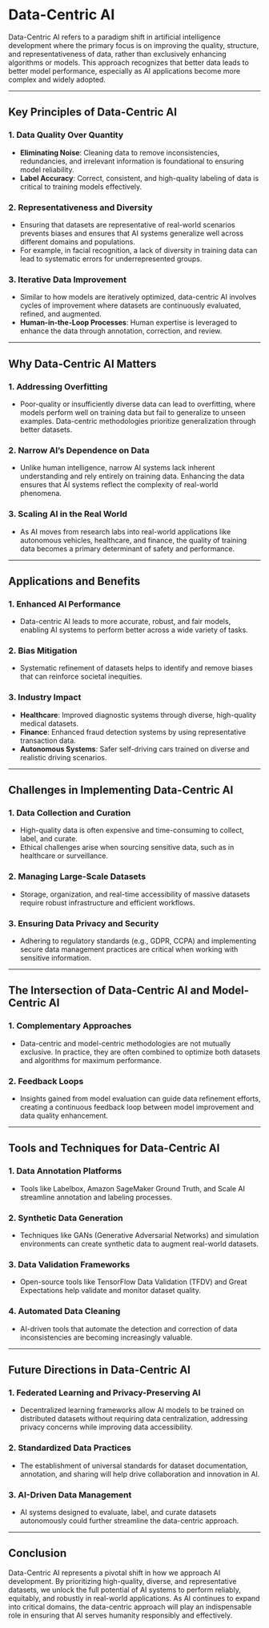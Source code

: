 # Data-Centric AI

Data-Centric AI refers to a paradigm shift in artificial intelligence development where the primary focus is on improving the quality, structure, and representativeness of data, rather than exclusively enhancing algorithms or models. This approach recognizes that better data leads to better model performance, especially as AI applications become more complex and widely adopted.

---

## **Key Principles of Data-Centric AI**

### **1. Data Quality Over Quantity**
- **Eliminating Noise**: Cleaning data to remove inconsistencies, redundancies, and irrelevant information is foundational to ensuring model reliability.
- **Label Accuracy**: Correct, consistent, and high-quality labeling of data is critical to training models effectively.

### **2. Representativeness and Diversity**
- Ensuring that datasets are representative of real-world scenarios prevents biases and ensures that AI systems generalize well across different domains and populations.
- For example, in facial recognition, a lack of diversity in training data can lead to systematic errors for underrepresented groups.

### **3. Iterative Data Improvement**
- Similar to how models are iteratively optimized, data-centric AI involves cycles of improvement where datasets are continuously evaluated, refined, and augmented.
- **Human-in-the-Loop Processes**: Human expertise is leveraged to enhance the data through annotation, correction, and review.

---

## **Why Data-Centric AI Matters**

### **1. Addressing Overfitting**
- Poor-quality or insufficiently diverse data can lead to overfitting, where models perform well on training data but fail to generalize to unseen examples. Data-centric methodologies prioritize generalization through better datasets.

### **2. Narrow AI’s Dependence on Data**
- Unlike human intelligence, narrow AI systems lack inherent understanding and rely entirely on training data. Enhancing the data ensures that AI systems reflect the complexity of real-world phenomena.

### **3. Scaling AI in the Real World**
- As AI moves from research labs into real-world applications like autonomous vehicles, healthcare, and finance, the quality of training data becomes a primary determinant of safety and performance.

---

## **Applications and Benefits**

### **1. Enhanced AI Performance**
- Data-centric AI leads to more accurate, robust, and fair models, enabling AI systems to perform better across a wide variety of tasks.

### **2. Bias Mitigation**
- Systematic refinement of datasets helps to identify and remove biases that can reinforce societal inequities.

### **3. Industry Impact**
- **Healthcare**: Improved diagnostic systems through diverse, high-quality medical datasets.
- **Finance**: Enhanced fraud detection systems by using representative transaction data.
- **Autonomous Systems**: Safer self-driving cars trained on diverse and realistic driving scenarios.

---

## **Challenges in Implementing Data-Centric AI**

### **1. Data Collection and Curation**
- High-quality data is often expensive and time-consuming to collect, label, and curate.
- Ethical challenges arise when sourcing sensitive data, such as in healthcare or surveillance.

### **2. Managing Large-Scale Datasets**
- Storage, organization, and real-time accessibility of massive datasets require robust infrastructure and efficient workflows.

### **3. Ensuring Data Privacy and Security**
- Adhering to regulatory standards (e.g., GDPR, CCPA) and implementing secure data management practices are critical when working with sensitive information.

---

## **The Intersection of Data-Centric AI and Model-Centric AI**

### **1. Complementary Approaches**
- Data-centric and model-centric methodologies are not mutually exclusive. In practice, they are often combined to optimize both datasets and algorithms for maximum performance.

### **2. Feedback Loops**
- Insights gained from model evaluation can guide data refinement efforts, creating a continuous feedback loop between model improvement and data quality enhancement.

---

## **Tools and Techniques for Data-Centric AI**

### **1. Data Annotation Platforms**
- Tools like Labelbox, Amazon SageMaker Ground Truth, and Scale AI streamline annotation and labeling processes.

### **2. Synthetic Data Generation**
- Techniques like GANs (Generative Adversarial Networks) and simulation environments can create synthetic data to augment real-world datasets.

### **3. Data Validation Frameworks**
- Open-source tools like TensorFlow Data Validation (TFDV) and Great Expectations help validate and monitor dataset quality.

### **4. Automated Data Cleaning**
- AI-driven tools that automate the detection and correction of data inconsistencies are becoming increasingly valuable.

---

## **Future Directions in Data-Centric AI**

### **1. Federated Learning and Privacy-Preserving AI**
- Decentralized learning frameworks allow AI models to be trained on distributed datasets without requiring data centralization, addressing privacy concerns while improving data accessibility.

### **2. Standardized Data Practices**
- The establishment of universal standards for dataset documentation, annotation, and sharing will help drive collaboration and innovation in AI.

### **3. AI-Driven Data Management**
- AI systems designed to evaluate, label, and curate datasets autonomously could further streamline the data-centric approach.

---

## **Conclusion**

Data-Centric AI represents a pivotal shift in how we approach AI development. By prioritizing high-quality, diverse, and representative datasets, we unlock the full potential of AI systems to perform reliably, equitably, and robustly in real-world applications. As AI continues to expand into critical domains, the data-centric approach will play an indispensable role in ensuring that AI serves humanity responsibly and effectively.
